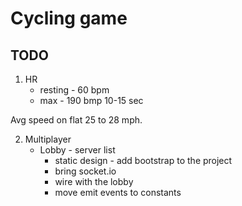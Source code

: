 # Cycling game

## TODO
1. HR
    - resting - 60 bpm     
    - max - 190 bmp 10-15 sec

Avg speed on flat 25 to 28 mph.

2. Multiplayer
    - Lobby - server list
        + static design - add bootstrap to the project
        + bring socket.io
        + wire with the lobby
        + move emit events to constants
